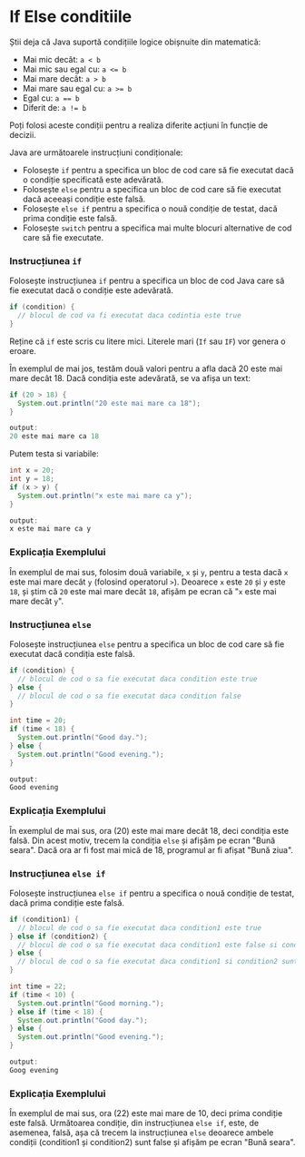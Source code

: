 # If Else conditiile

Știi deja că Java suportă condițiile logice obișnuite din matematică:

- Mai mic decât: `a < b`
- Mai mic sau egal cu: `a <= b`
- Mai mare decât: `a > b`
- Mai mare sau egal cu: `a >= b`
- Egal cu: `a == b`
- Diferit de: `a != b`

Poți folosi aceste condiții pentru a realiza diferite acțiuni în funcție de decizii.

Java are următoarele instrucțiuni condiționale:

- Folosește `if` pentru a specifica un bloc de cod care să fie executat dacă o condiție specificată este adevărată.
- Folosește `else` pentru a specifica un bloc de cod care să fie executat dacă aceeași condiție este falsă.
- Folosește `else if` pentru a specifica o nouă condiție de testat, dacă prima condiție este falsă.
- Folosește `switch` pentru a specifica mai multe blocuri alternative de cod care să fie executate.


### Instrucțiunea `if`

Folosește instrucțiunea `if` pentru a specifica un bloc de cod Java care să fie executat dacă o condiție este adevărată.

```java
if (condition) {
  // blocul de cod va fi executat daca codintia este true
}
```

Reține că `if` este scris cu litere mici. Literele mari (`If` sau `IF`) vor genera o eroare.

În exemplul de mai jos, testăm două valori pentru a afla dacă 20 este mai mare decât 18. Dacă condiția este adevărată, se va afișa un text:

```java
if (20 > 18) {
  System.out.println("20 este mai mare ca 18");
}

output:
20 este mai mare ca 18
```

Putem testa si variabile:

```java
int x = 20;
int y = 18;
if (x > y) {
  System.out.println("x este mai mare ca y");
}

output:
x este mai mare ca y
```

### Explicația Exemplului

În exemplul de mai sus, folosim două variabile, `x` și `y`, pentru a testa dacă `x` este mai mare decât `y` (folosind operatorul `>`). Deoarece `x` este `20` și `y` este `18`, și știm că `20` este mai mare decât `18`, afișăm pe ecran că "`x` este mai mare decât `y`".

### Instrucțiunea `else`

Folosește instrucțiunea `else` pentru a specifica un bloc de cod care să fie executat dacă condiția este falsă.

```java
if (condition) {
  // blocul de cod o sa fie executat daca condition este true
} else {
  // blocul de cod o sa fie executat daca condition false
}
```

```java
int time = 20;
if (time < 18) {
  System.out.println("Good day.");
} else {
  System.out.println("Good evening.");
}

output:
Good evening
```

### Explicația Exemplului

În exemplul de mai sus, ora (20) este mai mare decât 18, deci condiția este falsă. Din acest motiv, trecem la condiția `else` și afișăm pe ecran "Bună seara". Dacă ora ar fi fost mai mică de 18, programul ar fi afișat "Bună ziua".

### Instrucțiunea `else if`

Folosește instrucțiunea `else if` pentru a specifica o nouă condiție de testat, dacă prima condiție este falsă.

```java
if (condition1) {
  // blocul de cod o sa fie executat daca condition1 este true
} else if (condition2) {
  // blocul de cod o sa fie executat daca condition1 este false si condition2 este true
} else {
  // blocul de cod o sa fie executat daca condition1 si condition2 sunt false
}
```

```java
int time = 22;
if (time < 10) {
  System.out.println("Good morning.");
} else if (time < 18) {
  System.out.println("Good day.");
} else {
  System.out.println("Good evening.");
}

output:
Goog evening
```

### Explicația Exemplului

În exemplul de mai sus, ora (22) este mai mare de 10, deci prima condiție este falsă. Următoarea condiție, din instrucțiunea `else if`, este, de asemenea, falsă, așa că trecem la instrucțiunea `else` deoarece ambele condiții (condition1 și condition2) sunt false și afișăm pe ecran "Bună seara".

